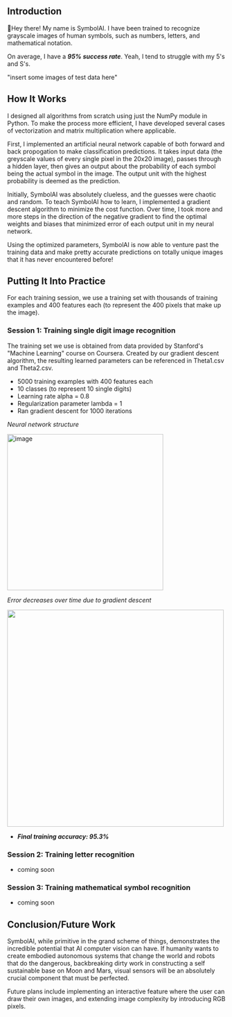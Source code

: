## Introduction

:wave:Hey there! My name is SymbolAI. I have been trained to recognize grayscale images of human symbols, such as numbers, letters, and mathematical notation.

On average, I have a ***95% success rate***. Yeah, I tend to struggle with my 5's and S's.

"insert some images of test data here"

## How It Works

I designed all algorithms from scratch using just the NumPy module in Python. To make the process more efficient, I have developed several cases of vectorization and matrix multiplication where applicable.

First, I implemented an artificial neural network capable of both forward and back propogation to make classification predictions. It takes input data (the greyscale values of every single pixel in the 20x20 image), passes through a hidden layer, then gives an output about the probability of each symbol being the actual symbol in the image. The output unit with the highest probability is deemed as the prediction.

Initially, SymbolAI was absolutely clueless, and the guesses were chaotic and random. To teach SymbolAI how to learn, I implemented a gradient descent algorithm to minimize the cost function. Over time, I took more and more steps in the direction of the negative gradient to find the optimal weights and biases that minimized error of each output unit in my neural network.

Using the optimized parameters, SymbolAI is now able to venture past the training data and make pretty accurate predictions on totally unique images that it has never encountered before!

## Putting It Into Practice

For each training session, we use a training set with thousands of training examples and 400 features each (to represent the 400 pixels that make up the image).

### Session 1: Training single digit image recognition

The training set we use is obtained from data provided by Stanford's "Machine Learning" course on Coursera. Created by our gradient descent algorithm, the resulting learned parameters can be referenced in Theta1.csv and Theta2.csv.

- 5000 training examples with 400 features each
- 10 classes (to represent 10 single digits)
- Learning rate alpha = 0.8
- Regularization parameter lambda = 1
- Ran gradient descent for 1000 iterations

*Neural network structure*

<img width="360" alt="image" src="https://user-images.githubusercontent.com/106856325/173197002-c5241e06-d84e-4c4c-8853-ced0647d48da.png">

*Error decreases over time due to gradient descent*

<img src="https://user-images.githubusercontent.com/106856325/173171486-c9810d2d-65ea-4da1-83fa-682cc5561540.png" width="500">

- ***Final training accuracy: 95.3%***

### Session 2: Training letter recognition

- coming soon

### Session 3: Training mathematical symbol recognition

- coming soon

## Conclusion/Future Work

SymbolAI, while primitive in the grand scheme of things, demonstrates the incredible potential that AI computer vision can have. If humanity wants to create embodied autonomous systems that change the world and robots that do the dangerous, backbreaking dirty work in constructing a self sustainable base on Moon and Mars, visual sensors will be an absolutely crucial component that must be perfected.

Future plans include implementing an interactive feature where the user can draw their own images, and extending image complexity by introducing RGB pixels.
